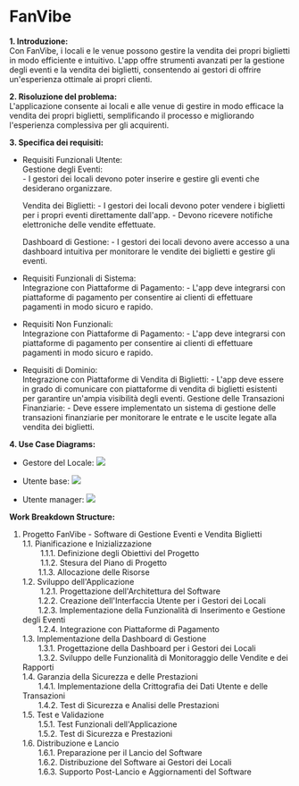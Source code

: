 # FanVibe

**1. Introduzione:**<br>
   Con FanVibe, i locali e le venue possono gestire la vendita dei propri biglietti in modo efficiente e intuitivo. L'app offre strumenti avanzati per la gestione degli eventi e la vendita dei biglietti, consentendo ai gestori di offrire un'esperienza ottimale ai propri clienti.

**2. Risoluzione del problema:**<br>
   L'applicazione consente ai locali e alle venue di gestire in modo efficace la vendita dei propri biglietti, semplificando il processo e migliorando l'esperienza complessiva per gli acquirenti.

**3. Specifica dei requisiti:**
  - Requisiti Funzionali Utente:<br>
      Gestione degli Eventi:<br>
        - I gestori dei locali devono poter inserire e gestire gli eventi che desiderano organizzare.

      Vendita dei Biglietti:
        - I gestori dei locali devono poter vendere i biglietti per i propri eventi direttamente dall'app.
        - Devono ricevere notifiche elettroniche delle vendite effettuate.

      Dashboard di Gestione:
        - I gestori dei locali devono avere accesso a una dashboard intuitiva per monitorare le vendite dei biglietti e gestire gli eventi.
      
  - Requisiti Funzionali di Sistema:<br>
      Integrazione con Piattaforme di Pagamento:
        - L'app deve integrarsi con piattaforme di pagamento per consentire ai clienti di effettuare pagamenti in modo sicuro e rapido.
      
  - Requisiti Non Funzionali:<br>
      Integrazione con Piattaforme di Pagamento:
        - L'app deve integrarsi con piattaforme di pagamento per consentire ai clienti di effettuare pagamenti in modo sicuro e rapido.
  
  - Requisiti di Dominio:<br>
      Integrazione con Piattaforme di Vendita di Biglietti:
        - L'app deve essere in grado di comunicare con piattaforme di vendita di biglietti esistenti per garantire un'ampia visibilità degli eventi.
      Gestione delle Transazioni Finanziarie:
        - Deve essere implementato un sistema di gestione delle transazioni finanziarie per monitorare le entrate e le uscite legate alla vendita dei biglietti.

**4. Use Case Diagrams:**<br>
  - Gestore del Locale:
    <img src="http://yuml.me/diagram/scruffy/usecase/[Gestore del Locale]-(Inserire Evento),(Inserire Evento)>(Definire Dettagli Evento),(Inserire Evento)>(Pubblicare Evento),[Gestore del Locale]>(Visualizzare Dashboard),[Gestore del Locale]>(Gestire Vendita Biglietti),[Gestore del Locale]>(Ricevere Notifiche Vendite),[Gestore del Locale]>(Visualizzare Rapporti Vendite)">

  - Utente base:
    <img src="http://yuml.me/diagram/scruffy/usecase/[Utente base]-(Selezionare eventi),[Utente base]-(Visualizza profilo utente),[Utente base]-(Logout),[Utente base]-(Acquisto biglietti),[Utente base]-(Invia recensioni),[Utente base]-(Leggere recensioni),(Selezionare eventi)<(Ricerca eventi),(Invia recensioni)>(Lasciare da 1 a 5 stelle),(Invia recensioni)<(Descrivere la recensione),(Acquisto biglietti)>(Selezione dei posti),(Selezione dei posti)<(Visualizzatore VR),(Acquisto biglietti)>(Selezione quantità biglietti),(Acquisto biglietti)>(Inserire nominativo per ogni biglietto),(Acquisto biglietti)>(Pagamento),(Pagamento)>(Inserire dati pagamento),[Sistema bancario]-(Inserire dati pagamento),(Acquisto biglietti)>(Invio biglietti via Email),[Servizi Email]-(Invio biglietti via Email)">

  - Utente manager:
    <img src="http://yuml.me/diagram/scruffy/usecase/[Utente manager]-(Inserimento eventi),(Inserimento eventi)>(Inserimento dati evento),(Inserimento dati evento)<(Seleziona file per visualizzatore VR),[Utente manager]-(Visualizza profilo utente),[Utente manager]-(Logout),[Utente manager]-(Rispondere alle recensioni),[Utente manager]-(Segnalare una recensione)">

**Work Breakdown Structure:**<br>
1. Progetto FanVibe - Software di Gestione Eventi e Vendita Biglietti<br>
  1.1. Pianificazione e Inizializzazione<br>
   &emsp;1.1.1. Definizione degli Obiettivi del Progetto<br>
   &emsp;1.1.2. Stesura del Piano di Progetto<br>
   &emsp;1.1.3. Allocazione delle Risorse<br>
  1.2. Sviluppo dell'Applicazione<br>
   &emsp;1.2.1. Progettazione dell'Architettura del Software<br>
   &emsp;1.2.2. Creazione dell'Interfaccia Utente per i Gestori dei Locali<br>
   &emsp;1.2.3. Implementazione della Funzionalità di Inserimento e Gestione degli Eventi<br>
   &emsp;1.2.4. Integrazione con Piattaforme di Pagamento<br>
  1.3. Implementazione della Dashboard di Gestione<br>
   &emsp;1.3.1. Progettazione della Dashboard per i Gestori dei Locali<br>
   &emsp;1.3.2. Sviluppo delle Funzionalità di Monitoraggio delle Vendite e dei Rapporti<br>
  1.4. Garanzia della Sicurezza e delle Prestazioni<br>
   &emsp;1.4.1. Implementazione della Crittografia dei Dati Utente e delle Transazioni<br>
   &emsp;1.4.2. Test di Sicurezza e Analisi delle Prestazioni<br>
  1.5. Test e Validazione<br>
   &emsp;1.5.1. Test Funzionali dell'Applicazione<br>
   &emsp;1.5.2. Test di Sicurezza e Prestazioni<br>
  1.6. Distribuzione e Lancio<br>
   &emsp;1.6.1. Preparazione per il Lancio del Software<br>
   &emsp;1.6.2. Distribuzione del Software ai Gestori dei Locali<br>
   &emsp;1.6.3. Supporto Post-Lancio e Aggiornamenti del Software
